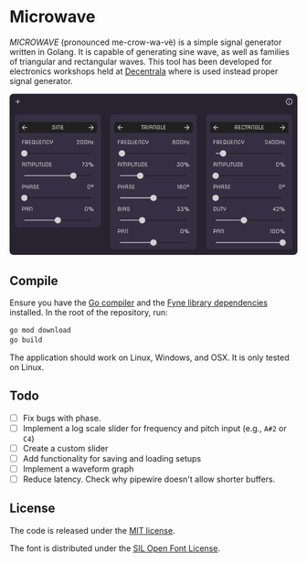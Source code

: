 # Microwave

*MICROWAVE* (pronounced me-crow-wa-vè) is a simple signal generator written in Golang. It is capable of generating sine wave, as well as families of triangular and rectangular waves. This tool has been developed for  electronics workshops held at [Decentrala](https://dmz.rs/en/index) where is used instead proper signal generator.

![User interface](ui.png)

## Compile

Ensure you have the [Go compiler](https://go.dev/) and the [Fyne library dependencies](https://developer.fyne.io/started/#prerequisites) installed. In the root of the repository, run:

```bash
go mod download
go build
```

The application should work on Linux, Windows, and OSX. It is only tested on Linux.

## Todo

- [ ] Fix bugs with phase.
- [ ] Implement a log scale slider for frequency and pitch input (e.g., `A#2` or `C4`)
- [ ] Create a custom slider
- [ ] Add functionality for saving and loading setups
- [ ] Implement a waveform graph
- [ ] Reduce latency. Check why pipewire doesn't allow shorter buffers.

## License

The code is released under the [MIT license](LICENSE).

The font is distributed under the [SIL Open Font License](OFL).

